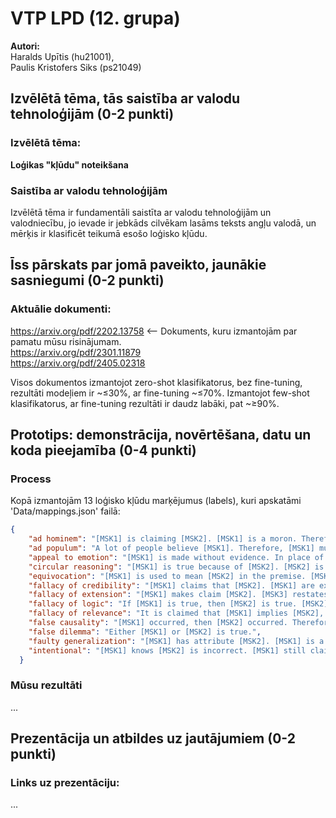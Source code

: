 # VTP LPD (12. grupa)
**Autori:**  
Haralds Upītis (hu21001),  
Paulis Kristofers Siks (ps21049)

## Izvēlētā tēma, tās saistība ar valodu tehnoloģijām (0-2 punkti)
### Izvēlētā tēma:
**Loģikas "kļūdu" noteikšana​**

### Saistība ar valodu tehnoloģijām
Izvēlētā tēma ir fundamentāli saistīta ar valodu tehnoloģijām un valodniecību, jo ievade ir jebkāds cilvēkam lasāms teksts angļu valodā, un mērķis ir klasificēt teikumā esošo loģisko kļūdu.

## Īss pārskats par jomā paveikto, jaunākie sasniegumi (0-2 punkti)
### Aktuālie dokumenti:
https://arxiv.org/pdf/2202.13758 <-- Dokuments, kuru izmantojām par pamatu mūsu risinājumam.  
https://arxiv.org/pdf/2301.11879  
https://arxiv.org/pdf/2405.02318  

Visos dokumentos izmantojot zero-shot klasifikatorus, bez fine-tuning, rezultāti modeļiem ir ~≤30%, ar fine-tuning ~≤70%.
Izmantojot few-shot klasifikatorus, ar fine-tuning rezultāti ir daudz labāki, pat ~≥90%.

## Prototips: demonstrācija, novērtēšana, datu un koda pieejamība (0-4 punkti)
### Process
Kopā izmantojām 13 loģisko kļūdu marķējumus (labels), kuri apskatāmi 'Data/mappings.json' failā:
```json
{
    "ad hominem": "[MSK1] is claiming [MSK2]. [MSK1] is a moron. Therefore, [MSK2] is not true.",
    "ad populum": "A lot of people believe [MSK1]. Therefore, [MSK1] must be true.",
    "appeal to emotion": "[MSK1] is made without evidence. In place of evidence, emotion is used to convince the interlocutor that [MSK1] is true.",
    "circular reasoning": "[MSK1] is true because of [MSK2]. [MSK2] is true because of [MSK1].",
    "equivocation": "[MSK1] is used to mean [MSK2] in the premise. [MSK1] is used to mean [MSK3] in the conclusion.",
    "fallacy of credibility": "[MSK1] claims that [MSK2]. [MSK1] are experts in the field concerning [MSK2]. Therefore, [MSK2] should be believed.",
    "fallacy of extension": "[MSK1] makes claim [MSK2]. [MSK3] restates [MSK2] (in a distorted way). [MSK3] attacks the distorted version of [MSK2]. Therefore, [MSK2] is false.",
    "fallacy of logic": "If [MSK1] is true, then [MSK2] is true. [MSK2] is true. Therefore, [MSK1] is true.",
    "fallacy of relevance": "It is claimed that [MSK1] implies [MSK2], whereas [MSK1] is unrelated to [MSK2].",
    "false causality": "[MSK1] occurred, then [MSK2] occurred. Therefore, [MSK1] caused [MSK2].",
    "false dilemma": "Either [MSK1] or [MSK2] is true.",
    "faulty generalization": "[MSK1] has attribute [MSK2]. [MSK1] is a subset of [MSK3]. Therefore, all [MSK3] has attribute [MSK2].",
    "intentional": "[MSK1] knows [MSK2] is incorrect. [MSK1] still claim that [MSK2] is correct using an incorrect argument."
  }
```
### Mūsu rezultāti
...

## Prezentācija un atbildes uz jautājumiem (0-2 punkti)
### Links uz prezentāciju:
...
